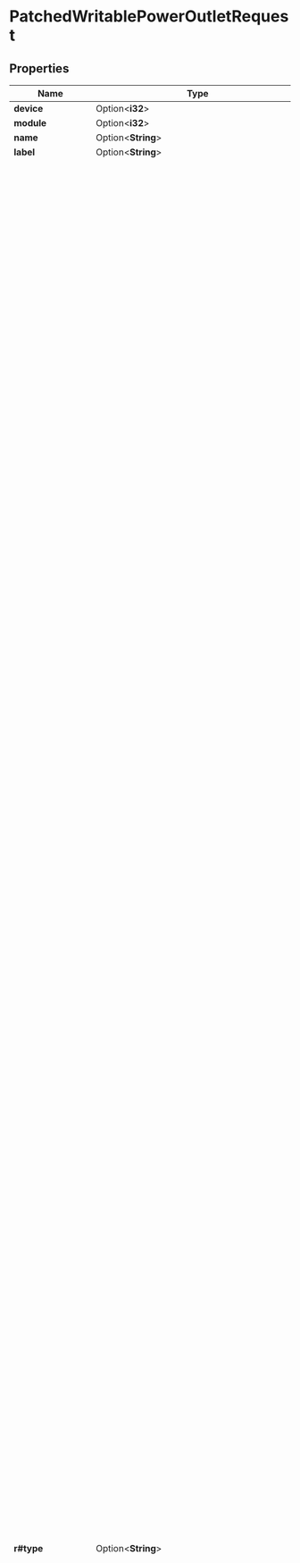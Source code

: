 # PatchedWritablePowerOutletRequest

## Properties

Name | Type | Description | Notes
------------ | ------------- | ------------- | -------------
**device** | Option<**i32**> |  | [optional]
**module** | Option<**i32**> |  | [optional]
**name** | Option<**String**> |  | [optional]
**label** | Option<**String**> | Physical label | [optional]
**r#type** | Option<**String**> | Physical port type  * `iec-60320-c5` - C5 * `iec-60320-c7` - C7 * `iec-60320-c13` - C13 * `iec-60320-c15` - C15 * `iec-60320-c19` - C19 * `iec-60320-c21` - C21 * `iec-60309-p-n-e-4h` - P+N+E 4H * `iec-60309-p-n-e-6h` - P+N+E 6H * `iec-60309-p-n-e-9h` - P+N+E 9H * `iec-60309-2p-e-4h` - 2P+E 4H * `iec-60309-2p-e-6h` - 2P+E 6H * `iec-60309-2p-e-9h` - 2P+E 9H * `iec-60309-3p-e-4h` - 3P+E 4H * `iec-60309-3p-e-6h` - 3P+E 6H * `iec-60309-3p-e-9h` - 3P+E 9H * `iec-60309-3p-n-e-4h` - 3P+N+E 4H * `iec-60309-3p-n-e-6h` - 3P+N+E 6H * `iec-60309-3p-n-e-9h` - 3P+N+E 9H * `iec-60906-1` - IEC 60906-1 * `nbr-14136-10a` - 2P+T 10A (NBR 14136) * `nbr-14136-20a` - 2P+T 20A (NBR 14136) * `nema-1-15r` - NEMA 1-15R * `nema-5-15r` - NEMA 5-15R * `nema-5-20r` - NEMA 5-20R * `nema-5-30r` - NEMA 5-30R * `nema-5-50r` - NEMA 5-50R * `nema-6-15r` - NEMA 6-15R * `nema-6-20r` - NEMA 6-20R * `nema-6-30r` - NEMA 6-30R * `nema-6-50r` - NEMA 6-50R * `nema-10-30r` - NEMA 10-30R * `nema-10-50r` - NEMA 10-50R * `nema-14-20r` - NEMA 14-20R * `nema-14-30r` - NEMA 14-30R * `nema-14-50r` - NEMA 14-50R * `nema-14-60r` - NEMA 14-60R * `nema-15-15r` - NEMA 15-15R * `nema-15-20r` - NEMA 15-20R * `nema-15-30r` - NEMA 15-30R * `nema-15-50r` - NEMA 15-50R * `nema-15-60r` - NEMA 15-60R * `nema-l1-15r` - NEMA L1-15R * `nema-l5-15r` - NEMA L5-15R * `nema-l5-20r` - NEMA L5-20R * `nema-l5-30r` - NEMA L5-30R * `nema-l5-50r` - NEMA L5-50R * `nema-l6-15r` - NEMA L6-15R * `nema-l6-20r` - NEMA L6-20R * `nema-l6-30r` - NEMA L6-30R * `nema-l6-50r` - NEMA L6-50R * `nema-l10-30r` - NEMA L10-30R * `nema-l14-20r` - NEMA L14-20R * `nema-l14-30r` - NEMA L14-30R * `nema-l14-50r` - NEMA L14-50R * `nema-l14-60r` - NEMA L14-60R * `nema-l15-20r` - NEMA L15-20R * `nema-l15-30r` - NEMA L15-30R * `nema-l15-50r` - NEMA L15-50R * `nema-l15-60r` - NEMA L15-60R * `nema-l21-20r` - NEMA L21-20R * `nema-l21-30r` - NEMA L21-30R * `nema-l22-30r` - NEMA L22-30R * `CS6360C` - CS6360C * `CS6364C` - CS6364C * `CS8164C` - CS8164C * `CS8264C` - CS8264C * `CS8364C` - CS8364C * `CS8464C` - CS8464C * `ita-e` - ITA Type E (CEE 7/5) * `ita-f` - ITA Type F (CEE 7/3) * `ita-g` - ITA Type G (BS 1363) * `ita-h` - ITA Type H * `ita-i` - ITA Type I * `ita-j` - ITA Type J * `ita-k` - ITA Type K * `ita-l` - ITA Type L (CEI 23-50) * `ita-m` - ITA Type M (BS 546) * `ita-n` - ITA Type N * `ita-o` - ITA Type O * `ita-multistandard` - ITA Multistandard * `usb-a` - USB Type A * `usb-micro-b` - USB Micro B * `usb-c` - USB Type C * `dc-terminal` - DC Terminal * `hdot-cx` - HDOT Cx * `saf-d-grid` - Saf-D-Grid * `neutrik-powercon-20a` - Neutrik powerCON (20A) * `neutrik-powercon-32a` - Neutrik powerCON (32A) * `neutrik-powercon-true1` - Neutrik powerCON TRUE1 * `neutrik-powercon-true1-top` - Neutrik powerCON TRUE1 TOP * `ubiquiti-smartpower` - Ubiquiti SmartPower * `hardwired` - Hardwired * `other` - Other | [optional]
**power_port** | Option<**i32**> |  | [optional]
**feed_leg** | Option<**String**> | Phase (for three-phase feeds)  * `A` - A * `B` - B * `C` - C | [optional]
**description** | Option<**String**> |  | [optional]
**mark_connected** | Option<**bool**> | Treat as if a cable is connected | [optional]
**tags** | Option<[**Vec<crate::models::NestedTagRequest>**](NestedTagRequest.md)> |  | [optional]
**custom_fields** | Option<[**::std::collections::HashMap<String, serde_json::Value>**](serde_json::Value.md)> |  | [optional]

[[Back to Model list]](../README.md#documentation-for-models) [[Back to API list]](../README.md#documentation-for-api-endpoints) [[Back to README]](../README.md)


